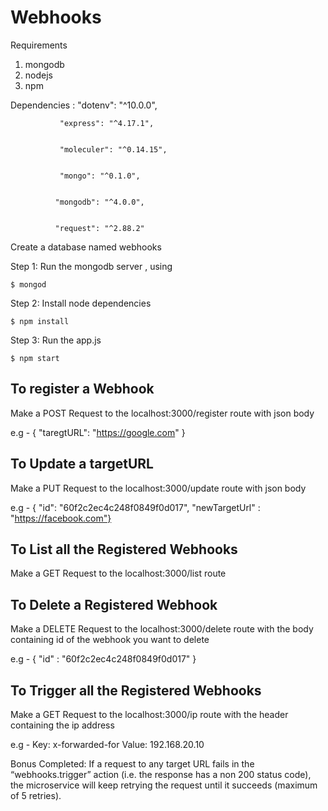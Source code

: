 # Webhooks

Requirements 
1. mongodb
2. nodejs
3. npm


Dependencies : "dotenv": "^10.0.0",


               "express": "^4.17.1",
               
               
               "moleculer": "^0.14.15",
               
               
               "mongo": "^0.1.0",
               
               
              "mongodb": "^4.0.0",
              
              
              "request": "^2.88.2"
              

Create a database named webhooks

Step 1:  Run the mongodb server , using 
```
$ mongod
```

Step 2: Install node dependencies
```
$ npm install
```
  
Step 3: Run the app.js
```
$ npm start
```



## To register a Webhook 

Make a POST Request to the localhost:3000/register route
with json body


e.g - { "taregtURL": "https://google.com" }

## To Update a targetURL

Make a  PUT Request to the localhost:3000/update route
with json body


e.g - { "id": "60f2c2ec4c248f0849f0d017",
          "newTargetUrl" : "https://facebook.com"}
          
          
 ## To List all the Registered Webhooks
 
 Make a GET Request to the localhost:3000/list route
 
 
 ## To Delete a Registered Webhook
 Make a DELETE Request to the localhost:3000/delete route 
 with the body containing id of the webhook you want to delete
 
 
 e.g - { "id" : "60f2c2ec4c248f0849f0d017" } 
 
 
 ## To Trigger all the Registered Webhooks
 Make a GET Request to the localhost:3000/ip route 
 with the header containing the ip address
 
 
 e.g - Key: x-forwarded-for
       Value: 192.168.20.10
       
       
   Bonus Completed:
   If a request to any target URL fails in the “webhooks.trigger” action (i.e. the response has a non 200 status code), 
   the microservice will keep retrying the request until it succeeds (maximum of 5 retries).
        
